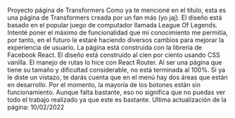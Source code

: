 Proyecto página de Transformers
Como ya te mencioné en el título, esta es una página de Transformers creada por un fan más (yo jaj). El diseño está basado en el popular juego de computador llamada League Of Legends. Intenté poner el máximo de funcionalidad que mi conocimiento me permitía, por tanto, en el futuro le estaré haciendo diversos cambios para mejorar la experiencia de usuario.
La página está construida con la librería de Facebook React. El diseño está construido al cien por ciento usando CSS vanilla. El manejo de rutas lo hice con React Router.
Al ser una página que tiene su tamaño y dificultad considerable, no está terminada al 100%. Si ya le diste un vistazo, te darás cuenta que en el menú hay dos áreas que están en desarrollo. Por el momento, la mayoría de los botones están sin funcionamiento. Aunque falta bastante, eso no significa que no puedas ver todo el trabajo realizado ya que este es bastante.
Ultima actualización de la página: 10/02/2022
